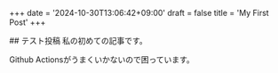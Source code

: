 +++
date = '2024-10-30T13:06:42+09:00'
draft = false
title = 'My First Post'
+++
<head>
 <link rel="shortcut icon" type="image/x-icon" href="static\img\favicon.ico">
</head>
## テスト投稿
私の初めての記事です。

Github Actionsがうまくいかないので困っています。
